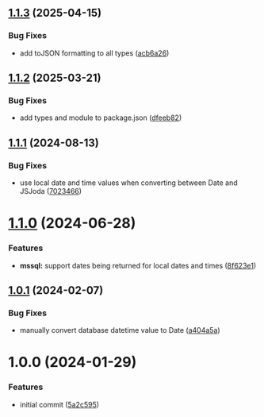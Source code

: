 ## [1.1.3](https://github.com/dasprid/mikro-orm-js-joda/compare/v1.1.2...v1.1.3) (2025-04-15)


### Bug Fixes

* add toJSON formatting to all types ([acb6a26](https://github.com/dasprid/mikro-orm-js-joda/commit/acb6a26cbf4924b9a48598e2021c9de81578f11c))

## [1.1.2](https://github.com/dasprid/mikro-orm-js-joda/compare/v1.1.1...v1.1.2) (2025-03-21)


### Bug Fixes

* add types and module to package.json ([dfeeb82](https://github.com/dasprid/mikro-orm-js-joda/commit/dfeeb8279ab5f1765f1a4f1d8048b94dbd345e31))

## [1.1.1](https://github.com/dasprid/mikro-orm-js-joda/compare/v1.1.0...v1.1.1) (2024-08-13)


### Bug Fixes

* use local date and time values when converting between Date and JSJoda ([7023466](https://github.com/dasprid/mikro-orm-js-joda/commit/7023466dfe86693765402ad4a774c7975900f516))

# [1.1.0](https://github.com/dasprid/mikro-orm-js-joda/compare/v1.0.1...v1.1.0) (2024-06-28)


### Features

* **mssql:** support dates being returned for local dates and times ([8f623e1](https://github.com/dasprid/mikro-orm-js-joda/commit/8f623e1551b87dcaed027452ec4b74fcdf280611))

## [1.0.1](https://github.com/dasprid/mikro-orm-js-joda/compare/v1.0.0...v1.0.1) (2024-02-07)


### Bug Fixes

* manually convert database datetime value to Date ([a404a5a](https://github.com/dasprid/mikro-orm-js-joda/commit/a404a5ac926f77ae2229b935992f4eeec91a141b))

# 1.0.0 (2024-01-29)


### Features

* initial commit ([5a2c595](https://github.com/dasprid/mikro-orm-js-joda/commit/5a2c595b63bb3a8a7ec913eb61aa9a101974a722))
